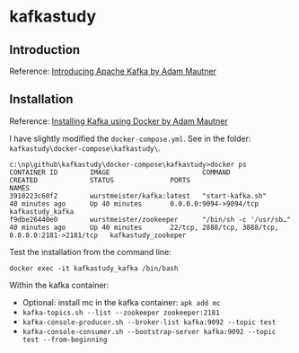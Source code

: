 # kafkastudy

## Introduction
Reference: [Introducing Apache Kafka by Adam Mautner](https://imarcats.wordpress.com/2019/02/13/introducing-apache-kafka/)

## Installation
Reference: [Installing Kafka using Docker by Adam Mautner](https://imarcats.wordpress.com/2019/02/13/installing-kafka-using-docker/)

I have slightly modified the `docker-compose.yml`. See in the folder: `kafkastudy\docker-compose\kafkastudy\`.

```
c:\np\github\kafkastudy\docker-compose\kafkastudy>docker ps
CONTAINER ID        IMAGE                       COMMAND                  CREATED             STATUS              PORTS                                                NAMES
3910223c60f2        wurstmeister/kafka:latest   "start-kafka.sh"         40 minutes ago      Up 40 minutes       0.0.0.0:9094->9094/tcp                               kafkastudy_kafka
f9dbe26440e0        wurstmeister/zookeeper      "/bin/sh -c '/usr/sb…"   40 minutes ago      Up 40 minutes       22/tcp, 2888/tcp, 3888/tcp, 0.0.0.0:2181->2181/tcp   kafkastudy_zookeper
```

Test the installation from the command line:

`docker exec -it kafkastudy_kafka /bin/bash`

Within the kafka container:
- Optional: install mc in the kafka container: `apk add mc`
- `kafka-topics.sh --list --zookeeper zookeeper:2181`
- `kafka-console-producer.sh --broker-list kafka:9092 --topic test`
- `kafka-console-consumer.sh --bootstrap-server kafka:9092 --topic test --from-beginning`
